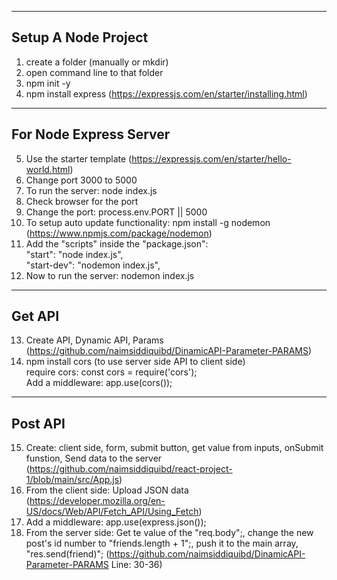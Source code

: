 ----------------------------------
Setup A Node Project
----------------------------------
1. create a folder (manually or mkdir)
2. open command line to that folder
3. npm init -y
4. npm install express (https://expressjs.com/en/starter/installing.html)
----------------------------------
For Node Express Server
----------------------------------
5. Use the starter template (https://expressjs.com/en/starter/hello-world.html)
6. Change port 3000 to 5000
7. To run the server: node index.js
8. Check browser for the port
9. Change the port: process.env.PORT || 5000
10. To setup auto update functionality: npm install -g nodemon (https://www.npmjs.com/package/nodemon)
11. Add the "scripts" inside the "package.json":<br>
    "start": "node index.js",<br>
    "start-dev": "nodemon index.js",<br>
12. Now to run the server: nodemon index.js<br>
-----------------------------------
Get API
-----------------------------------
13. Create API, Dynamic API, Params (https://github.com/naimsiddiquibd/DinamicAPI-Parameter-PARAMS)
14. npm install cors (to use server side API to client side)<br>
    require cors: const cors = require('cors');<br>
    Add a middleware: app.use(cors());
-----------------------------------
Post API
-----------------------------------
15. Create: client side, form, submit button, get value from inputs, onSubmit funstion, Send data to the server (https://github.com/naimsiddiquibd/react-project-1/blob/main/src/App.js)
16. From the client side: Upload JSON data (https://developer.mozilla.org/en-US/docs/Web/API/Fetch_API/Using_Fetch)
17. Add a middleware: app.use(express.json());
18. From the server side: Get te value of the "req.body";, change the new post's id number to "friends.length + 1";, push it to the main array, "res.send(friend)"; (https://github.com/naimsiddiquibd/DinamicAPI-Parameter-PARAMS Line: 30-36)

